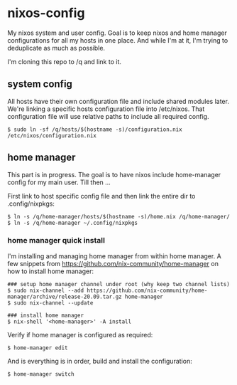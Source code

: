 # nixos-config

My nixos system and user config. Goal is to keep nixos and home manager configurations for all my hosts in one place. And while I'm at it, I'm trying to deduplicate as much as possible.

I'm cloning this repo to /q and link to it.

## system config

All hosts have their own configuration file and include shared modules later. We're linking a specific hosts configuration file into /etc/nixos. That configuration file will use relative paths to include all required config.


```
$ sudo ln -sf /q/hosts/$(hostname -s)/configuration.nix /etc/nixos/configuration.nix
```

## home manager

This part is in progress. The goal is to have nixos include home-manager config for my main user. Till then ...

First link to host specific config file and then link the entire dir to .config/nixpkgs:

```
$ ln -s /q/home-manager/hosts/$(hostname -s)/home.nix /q/home-manager/
$ ln -s /q/home-manager ~/.config/nixpkgs
```

### home manager quick install

I'm installing and managing home manager from within home manager.
A few snippets from https://github.com/nix-community/home-manager  on how to install home manager:

```
### setup home manager channel under root (why keep two channel lists)
$ sudo nix-channel --add https://github.com/nix-community/home-manager/archive/release-20.09.tar.gz home-manager
$ sudo nix-channel --update

### install home manager
$ nix-shell '<home-manager>' -A install
```

Verify if home manager is configured as required:

```
$ home-manager edit
```

And is everything is in order, build and install the configuration:

```
$ home-manager switch
```
